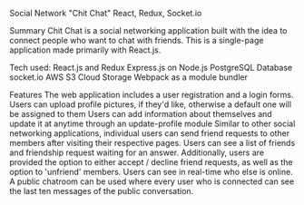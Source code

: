 Social Network "Chit Chat"
React, Redux, Socket.io

Summary
Chit Chat is a social networking application built with the idea to connect people who want to chat with friends. This is a single-page application made primarily with React.js.

Tech used:
React.js and Redux Express.js on Node.js PostgreSQL Database socket.io AWS S3 Cloud Storage Webpack as a module bundler

Features
The web application includes a user registration and a login forms. Users can upload profile pictures, if they'd like, otherwise a default one will be assigned to them Users can add information about themselves and update it at anytime through an update-profile module Similar to other social networking applications, individual users can send friend requests to other members after visiting their respective pages. Users can see a list of friends and friendship request waiting for an answer. Additionally, users are provided the option to either accept / decline friend requests, as well as the option to 'unfriend' members. Users can see in real-time who else is online. A public chatroom can be used where every user who is connected can see the last ten messages of the public conversation.
